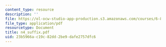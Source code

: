 ```yaml
---
content_type: resource
description: ''
file: https://ol-ocw-studio-app-production.s3.amazonaws.com/courses/6-854j-advanced-algorithms-fall-2005/23b5966ac19c82dd2be9dafe2757dfc6_n4_suffix.pdf
file_type: application/pdf
resourcetype: Document
title: n4_suffix.pdf
uid: 23b5966a-c19c-82dd-2be9-dafe2757dfc6
---
```

